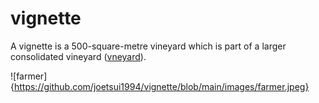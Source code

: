 # vignette
A vignette is a 500-square-metre vineyard which is part of a larger consolidated vineyard ([vneyard](https://github.com/kraemer-lab/vneyard)).

![farmer]{https://github.com/joetsui1994/vignette/blob/main/images/farmer.jpeg}